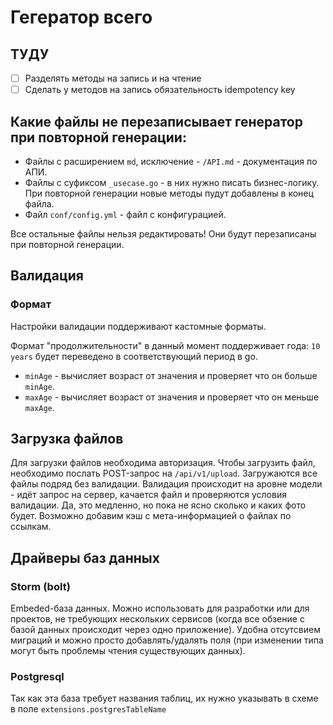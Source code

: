 # Гегератор всего

## ТУДУ

- [ ] Разделять методы на запись и на чтение
- [ ] Сделать у методов на запись обязательность idempotency key

## Какие файлы не перезаписывает генератор при повторной генерации:

- Файлы с расширением `md`, исключение - `/API.md` - документация по АПИ.
- Файлы с суфиксом `_usecase.go` - в них нужно писать бизнес-логику. При повторной генерации новые методы пудут добавлены в конец файла.
- Файл `conf/config.yml` - файл с конфигурацией.

Все остальные файлы нельзя редактировать! Они будут перезаписаны при повторной генерации.

## Валидация

### Формат

Настройки валидации поддерживают кастомные форматы.

Формат "продолжительности" в данный момент поддерживает года: `10 years` будет переведено в соответствующий период в go.

- `minAge` - вычисляет возраст от значения и проверяет что он больше `minAge`.
- `maxAge` - вычисляет возраст от значения и проверяет что он меньше `maxAge`.

## Загрузка файлов

Для загрузки файлов необходима авторизация. Чтобы загрузить файл, необходимо послать POST-запрос на `/api/v1/upload`. Загружаются все файлы подряд без валидации. Валидация происходит на аровне модели - идёт запрос на сервер, качается файл и проверяются условия валидации. Да, это медленно, но пока не ясно сколько и каких фото будет. Возможно добавим кэш с мета-информацией о файлах по ссылкам.

## Драйверы баз данных

### Storm (bolt)

Embeded-база данных. Можно использовать для разработки или для проектов, не требующих нескольких сервисов (когда все обзение с базой данных происходит через одно приложение). Удобна отсутсвием миграций и можно просто добавлять/удалять поля (при изменении типа могут быть проблемы чтения существующих данных).

### Postgresql

Так как эта база требует названия таблиц, их нужно указывать в схеме в поле `extensions.postgresTableName`
